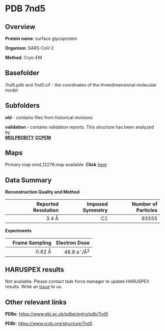 # PDB 7nd5

## Overview

**Protein name**: surface glycoprotein

**Organism**: SARS-CoV-2

**Method**: Cryo-EM



## Basefolder

7nd5.pdb and 7nd5.cif - the coordinates of the threedimensional molecular model

## Subfolders



**old** - contains files from historical revisions

**validation** - contains validation reports. This structure has been analyzed by <br>  [**MOLPROBITY**](https://github.com/thorn-lab/coronavirus_structural_task_force/tree/master/pdb/surface_glycoprotein/SARS-CoV-2/7nd5/validation/molprobity)   [**CCPEM**](https://github.com/thorn-lab/coronavirus_structural_task_force/tree/master/pdb/surface_glycoprotein/SARS-CoV-2/7nd5/validation/ccpem-validation)



## Maps

Primary map emd_12276.map available. **Click** [here](http://ftp.wwpdb.org/pub/emdb/structures/EMD-12276/map/) 

## Data Summary
**Reconstruction Quality and Method**

|   | Reported Resolution | Imposed Symmetry | Number of Particles |
|---|-------------:|----------------:|--------------:|
|   |3.4 Å|C1|93555|

**Experiments**

|   | Frame Sampling | Electron Dose |
|---|-------------:|----------------:|
|   |0.82 Å|48.8 e<sup>-</sup>/Å<sup>2</sup>|

## HARUSPEX results

Not available. Please contact task force manager to update HARUSPEX results. Write an [issue](https://github.com/thorn-lab/coronavirus_structural_task_force/issues) to us.

## Other relevant links 
**PDBe**:  https://www.ebi.ac.uk/pdbe/entry/pdb/7nd5
 
**PDBr**: https://www.rcsb.org/structure/7nd5 

